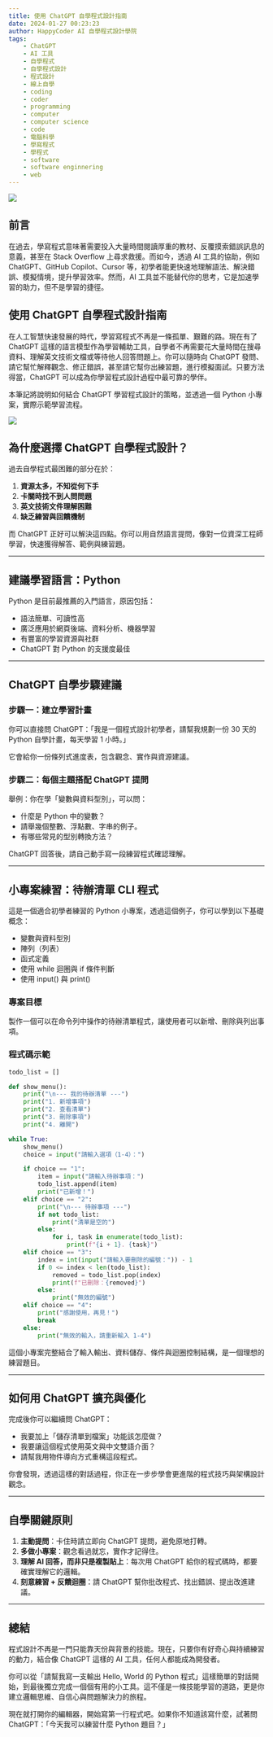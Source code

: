 ```yaml
---
title: 使用 ChatGPT 自學程式設計指南
date: 2024-01-27 00:23:23
author: HappyCoder AI 自學程式設計學院
tags:
	- ChatGPT
	- AI 工具
	- 自學程式
	- 自學程式設計
	- 程式設計
	- 線上自學
	- coding
	- coder
	- programming
	- computer
	- computer science
	- code
	- 電腦科學
	- 學寫程式
	- 學程式
	- software
	- software enginnering
	- web
---
```


![](images/posts/learning-coding-programming-with-chatgpt-ai-tool-tutorial-1.jpg)

## 前言

在過去，學寫程式意味著需要投入大量時間閱讀厚重的教材、反覆摸索錯誤訊息的意義，甚至在 Stack Overflow 上尋求救援。而如今，透過 AI 工具的協助，例如 ChatGPT、GitHub Copilot、Cursor 等，初學者能更快速地理解語法、解決錯誤、模擬情境，提升學習效率。然而，AI 工具並不能替代你的思考，它是加速學習的助力，但不是學習的捷徑。

## 使用 ChatGPT 自學程式設計指南

在人工智慧快速發展的時代，學習寫程式不再是一條孤單、艱難的路。現在有了 ChatGPT 這樣的語言模型作為學習輔助工具，自學者不再需要花大量時間在搜尋資料、理解英文技術文檔或等待他人回答問題上。你可以隨時向 ChatGPT 發問、請它幫忙解釋觀念、修正錯誤，甚至請它幫你出練習題，進行模擬面試。只要方法得當，ChatGPT 可以成為你學習程式設計過程中最可靠的學伴。

本筆記將說明如何結合 ChatGPT 學習程式設計的策略，並透過一個 Python 小專案，實際示範學習流程。

![](images/posts/learning-coding-programming-with-chatgpt-ai-tool-tutorial-2.jpg)

## 為什麼選擇 ChatGPT 自學程式設計？

過去自學程式最困難的部分在於：

1. **資源太多，不知從何下手**
2. **卡關時找不到人問問題**
3. **英文技術文件理解困難**
4. **缺乏練習與回饋機制**

而 ChatGPT 正好可以解決這四點。你可以用自然語言提問，像對一位資深工程師學習，快速獲得解答、範例與練習題。

---

## 建議學習語言：Python

Python 是目前最推薦的入門語言，原因包括：

- 語法簡單、可讀性高
- 廣泛應用於網頁後端、資料分析、機器學習
- 有豐富的學習資源與社群
- ChatGPT 對 Python 的支援度最佳

---

## ChatGPT 自學步驟建議

### 步驟一：建立學習計畫

你可以直接問 ChatGPT：「我是一個程式設計初學者，請幫我規劃一份 30 天的 Python 自學計畫，每天學習 1 小時。」

它會給你一份條列式進度表，包含觀念、實作與資源建議。

### 步驟二：每個主題搭配 ChatGPT 提問

舉例：你在學「變數與資料型別」，可以問：

- 什麼是 Python 中的變數？
- 請舉幾個整數、浮點數、字串的例子。
- 有哪些常見的型別轉換方法？

ChatGPT 回答後，請自己動手寫一段練習程式確認理解。

---

## 小專案練習：待辦清單 CLI 程式

這是一個適合初學者練習的 Python 小專案，透過這個例子，你可以學到以下基礎概念：

- 變數與資料型別
- 陣列（列表）
- 函式定義
- 使用 while 迴圈與 if 條件判斷
- 使用 input() 與 print()

### 專案目標

製作一個可以在命令列中操作的待辦清單程式，讓使用者可以新增、刪除與列出事項。

### 程式碼示範

```python
todo_list = []

def show_menu():
    print("\n--- 我的待辦清單 ---")
    print("1. 新增事項")
    print("2. 查看清單")
    print("3. 刪除事項")
    print("4. 離開")

while True:
    show_menu()
    choice = input("請輸入選項（1-4）：")

    if choice == "1":
        item = input("請輸入待辦事項：")
        todo_list.append(item)
        print("已新增！")
    elif choice == "2":
        print("\n--- 待辦事項 ---")
        if not todo_list:
            print("清單是空的")
        else:
            for i, task in enumerate(todo_list):
                print(f"{i + 1}. {task}")
    elif choice == "3":
        index = int(input("請輸入要刪除的編號：")) - 1
        if 0 <= index < len(todo_list):
            removed = todo_list.pop(index)
            print(f"已刪除：{removed}")
        else:
            print("無效的編號")
    elif choice == "4":
        print("感謝使用，再見！")
        break
    else:
        print("無效的輸入，請重新輸入 1-4")
```

這個小專案完整結合了輸入輸出、資料儲存、條件與迴圈控制結構，是一個理想的練習題目。

---

## 如何用 ChatGPT 擴充與優化

完成後你可以繼續問 ChatGPT：

- 我要加上「儲存清單到檔案」功能該怎麼做？
- 我要讓這個程式使用英文與中文雙語介面？
- 請幫我用物件導向方式重構這段程式。

你會發現，透過這樣的對話過程，你正在一步步學會更進階的程式技巧與架構設計觀念。

---

## 自學關鍵原則

1. **主動提問**：卡住時請立即向 ChatGPT 提問，避免原地打轉。
2. **多做小專案**：觀念看過就忘，實作才記得住。
3. **理解 AI 回答，而非只是複製貼上**：每次用 ChatGPT 給你的程式碼時，都要確實理解它的邏輯。
4. **刻意練習 + 反饋迴圈**：請 ChatGPT 幫你批改程式、找出錯誤、提出改進建議。

---

## 總結

程式設計不再是一門只能靠天份與背景的技能。現在，只要你有好奇心與持續練習的動力，結合像 ChatGPT 這樣的 AI 工具，任何人都能成為開發者。

你可以從「請幫我寫一支輸出 Hello, World 的 Python 程式」這樣簡單的對話開始，到最後獨立完成一個個有用的小工具。這不僅是一條技能學習的道路，更是你建立邏輯思維、自信心與問題解決力的旅程。

現在就打開你的編輯器，開始寫第一行程式吧。如果你不知道該寫什麼，試著問 ChatGPT：「今天我可以練習什麼 Python 題目？」

